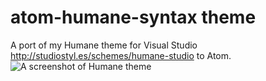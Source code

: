 # atom-humane-syntax theme

A port of my Humane theme for Visual Studio http://studiostyl.es/schemes/humane-studio to Atom.
![A screenshot of Humane theme](https://cloud.githubusercontent.com/assets/118951/8423403/5651d904-1e9d-11e5-8b61-eeca55656f43.png)
